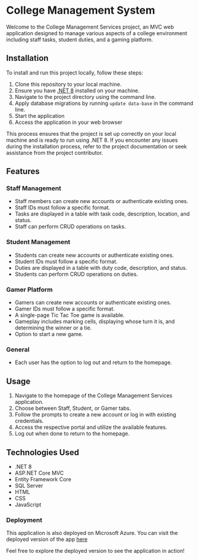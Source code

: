 # College Management System

Welcome to the College Management Services project, an MVC web application designed to manage various aspects of a college environment including staff tasks, student duties, and a gaming platform.

## Installation

To install and run this project locally, follow these steps:

1. Clone this repository to your local machine.
2. Ensure you have [.NET 8](https://dotnet.microsoft.com/download/dotnet/8.0) installed on your machine.
3. Navigate to the project directory using the command line.
4. Apply database migrations by running `update data-base` in the command line.
5. Start the application 
6. Access the application in your web browser 

This process ensures that the project is set up correctly on your local machine and is ready to run using .NET 8. If you encounter any issues during the installation process, refer to the project documentation or seek assistance from the project contributor.

## Features

### Staff Management

- Staff members can create new accounts or authenticate existing ones.
- Staff IDs must follow a specific format.
- Tasks are displayed in a table with task code, description, location, and status.
- Staff can perform CRUD operations on tasks.

### Student Management

- Students can create new accounts or authenticate existing ones.
- Student IDs must follow a specific format.
- Duties are displayed in a table with duty code, description, and status.
- Students can perform CRUD operations on duties.

### Gamer Platform

- Gamers can create new accounts or authenticate existing ones.
- Gamer IDs must follow a specific format.
- A single-page Tic Tac Toe game is available.
- Gameplay includes marking cells, displaying whose turn it is, and determining the winner or a tie.
- Option to start a new game.

### General

- Each user has the option to log out and return to the homepage.

## Usage

1. Navigate to the homepage of the College Management Services application.
2. Choose between Staff, Student, or Gamer tabs.
3. Follow the prompts to create a new account or log in with existing credentials.
4. Access the respective portal and utilize the available features.
5. Log out when done to return to the homepage.

## Technologies Used

- .NET 8
- ASP.NET Core MVC
- Entity Framework Core
- SQL Server 
- HTML
- CSS
- JavaScript

### Deployment

This application is also deployed on Microsoft Azure. You can visit the deployed version of the app [here](https://collegemanagementsystem.azurewebsites.net/)

Feel free to explore the deployed version to see the application in action!
